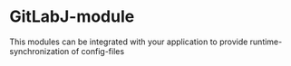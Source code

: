 # GitLabJ-module
This modules can be integrated with your application to provide runtime-synchronization of config-files
